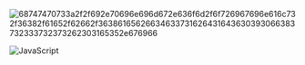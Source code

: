 
![68747470733a2f2f692e70696e696d672e636f6d2f6f726967696e616c732f36382f61652f62662f36386165626634633731626431643630393066383732333732373262303165352e676966](https://github.com/user-attachments/assets/1b5c5e1d-361d-40a7-9847-d3d490cc6dca)

<img align="left" alt="JavaScript" style="padding-right:10px;" src="(https://github.com/user-attachments/assets/1b5c5e1d-361d-40a7-9847-d3d490cc6dca)" />

